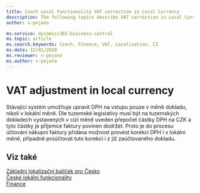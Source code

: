 ```yaml
---
title: Czech Local Functionality VAT correction in Local Currency
description: The following topics describe VAT correction in Local Currency functionality in the Czech version of Business Central.
author: v-pejano

ms-service: dynamics365-business-central
ms.topic: article
ms.search.keywords: Czech, Finance, VAT, Localization, CZ
ms.date: 12/01/2020
ms.reviewer: v-pejano
ms.author: v-pejano
---
```


# VAT adjustment in local currency

Stávající systém umožňuje upravit DPH na vstupu pouze v měně dokladu, nikoli v lokální měně. Dle tuzemské legislativy musí být na tuzemských dokladech vystavených v cizí měně uveden přepočet částky DPH na CZK a tyto částky je příjemce faktury povinen dodržet. Proto je do procesu účtování nákupní faktury přidána možnost provést korekci DPH i v lokální měně, případně proúčtovat tuto korekci i z již zaúčtovaného dokladu.

## Viz také

[Základní lokalizační balíček pro Česko](ui-extensions-core-localization-pack-cz.md)  
[České lokální funkcionality](czech-local-functionality.md)  
[Finance](../../finance.md)  
